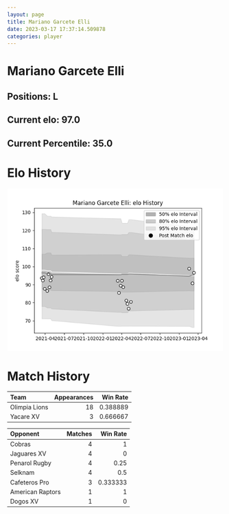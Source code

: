 ```yaml
---  
layout: page  
title: Mariano Garcete Elli  
date: 2023-03-17 17:37:14.509878  
categories: player  
---
```

# Mariano Garcete Elli

## Positions: L

## Current elo: 97.0

## Current Percentile: 35.0

# Elo History


![elo history](history_MarianoGarceteElli.png)
# Match History


| Team          |   Appearances |   Win Rate |
|:--------------|--------------:|-----------:|
| Olimpia Lions |            18 |   0.388889 |
| Yacare XV     |             3 |   0.666667 |

| Opponent         |   Matches |   Win Rate |
|:-----------------|----------:|-----------:|
| Cobras           |         4 |   1        |
| Jaguares XV      |         4 |   0        |
| Penarol Rugby    |         4 |   0.25     |
| Selknam          |         4 |   0.5      |
| Cafeteros Pro    |         3 |   0.333333 |
| American Raptors |         1 |   1        |
| Dogos XV         |         1 |   0        |